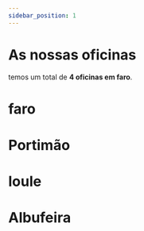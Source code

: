 ```yaml
---
sidebar_position: 1
---
```


# As nossas oficinas

temos um total de **4 oficinas em faro**.

# faro

# Portimão

# loule

# Albufeira

